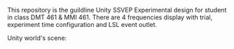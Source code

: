 This repository is the guildline Unity SSVEP Experimental design for student in class DMT 461 & MMI 461. There are 4 frequencies display with trial, experiment time configuration and LSL event outlet.

Unity world's scene:


